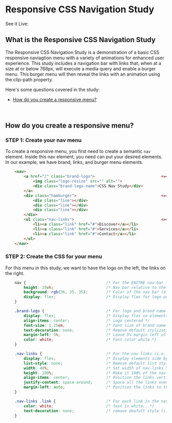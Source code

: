 # Responsive CSS Navigation Study
See it Live: 
<br>

## What is the Responsive CSS Navigation Study
The Responsive CSS Navigation Study is a demonstration of a basic CSS responsive naviagtion menu with a variety of animations for enhanced user experience.  This study includes a navigation bar with links that, when at a size at or below 768px, will execute a media query and enable a burger menu.  This burger menu will then reveal the links with an animation using the clip-path property.

Here's some questions covered in the study:

* [How do you create a responsive menu?](#How-do-you-create-a-responsive-menu)

<br>

## How do you create a responsive menu?

### STEP 1: Create your nav menu
To create a responsive menu, you first need to create a semantic ```nav``` element.  Inside this nav element, you need can put your desired elements.  In our example, we have brand, links, and burger menu elements.
```HTML
    <nav>
        <a href="/" class="brand-logo">                             <== brand element                         
            <img class="logo-resize" src="" alt="">
            <div class="brand-logo-name">CSS Nav Study</div>
        </a>
        <div class="hamburger">                                     <== hamburger element
            <div class="line"></div>
            <div class="line"></div>
            <div class="line"></div>
        </div> 
        <ul class="nav-links">                                      <== links element
            <li><a class="link" href="#">Discover</a></li>
            <li><a class="link" href="#">Services</a></li>
            <li><a class="link" href="#">Contact</a></li>
        </ul>
    </nav>
```

### STEP 2: Create the CSS for your menu
For this menu in this study, we want to have the logo on the left, the links on the right.
```CSS
    nav {                                   /* For the ENITRE nav bar */
        height: 10vh;                       /* Nav bar relative to the rest of the viewport (90vh) */
        background: rgb(36, 35, 35);        /* Color of the nav bar (e.g. black) */
        display: flex;                      /* Display flex for logo position relative to links */
    }

    .brand-logo {                           /* For logo and brand name elements. */
        display: flex;                      /* Display flex so elements are side by side */
        align-items: center;                /* Logo centered */
        font-size: 1.25em;                  /* Font size of brand name will be larger */
        text-decoration: none;              /* Remove default stylizations (i.e. underline, etc.) */
        margin-left: 5%;                    /* Leave 5% margin left of the brand and logo */
        color: white;                       /* Font color white */
    }

    .nav-links {                            /* For the nav links (i.e. discover, etc.) */
        display: flex;                      /* Display elements side by side */
        list-style: none;                   /* Remove default list stylization (i.e. bullet points) */
        width: 40%;                         /* Set width of nav-links 50% of nav bar (i.e. XXXXXXXX--------*/
        height: 100%;                       /* Make it 100% of the nav-links box*/
        align-items: center;                /* Position the links vertically in the center */
        justify-content: space-around;      /* Space all the links evenly in the nav-links box */
        margin-left: auto;                  /* Position the links to the far RIGHT of the nav-links section */
    } 

    .nav-links .link {                      /* For each link in the nav link... */
        color: white;                       /* text is white...*/
        text-decoration: none;              /* remove deafult style (i.e. underline)*/
    }

```

